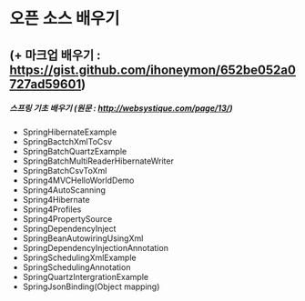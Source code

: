 오픈 소스 배우기 
===============
(+ 마크업 배우기 : https://gist.github.com/ihoneymon/652be052a0727ad59601)
-------------------------------------------------------------------------

##### 스프링 기초 배우기 (원문 : http://websystique.com/page/13/)
* SpringHibernateExample
* SpringBactchXmlToCsv
* SpringBatchQuartzExample
* SpringBatchMultiReaderHibernateWriter
* SpringBatchCsvToXml
* Spring4MVCHelloWorldDemo 
* Spring4AutoScanning
* Spring4Hibernate
* Spring4Profiles
* Spring4PropertySource
* SpringDependencyInject
* SpringBeanAutowiringUsingXml
* SpringDependencyInjectionAnnotation
* SpringSchedulingXmlExample
* SpringSchedulingAnnotation
* SpringQuartzIntergrationExample
* SpringJsonBinding(Object mapping)